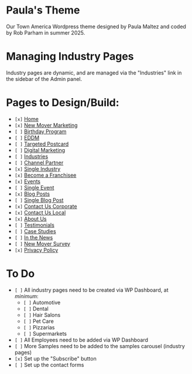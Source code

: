 # Paula's Theme

Our Town America Wordpress theme designed by Paula Maltez and coded by Rob Parham in summer 2025.

# Managing Industry Pages
Industry pages are dynamic, and are managed via the "Industries" link in the sidebar of the Admin panel.

# Pages to Design/Build:
 - `[x]` [Home](https://newourtownamericasite.kinsta.cloud/)
 - `[x]` [New Mover Marketing](https://newourtownamericasite.kinsta.cloud/new-mover-marketing/)
 - `[ ]` [Birthday Program](https://newourtownamericasite.kinsta.cloud/birthday-program/)
 - `[ ]` [EDDM](https://newourtownamericasite.kinsta.cloud/every-door-direct-mail/)
 - `[ ]` [Targeted Postcard](https://newourtownamericasite.kinsta.cloud/targeted-postcard/)
 - `[ ]` [Digital Marketing](https://newourtownamericasite.kinsta.cloud/digital-marketing/)
 - `[ ]` [Industries](https://newourtownamericasite.kinsta.cloud/industries/)
 - `[ ]` [Channel Partner](https://newourtownamericasite.kinsta.cloud/channel-partner/)
 - `[x]` [Single Industry](https://newourtownamericasite.kinsta.cloud/industries/restaurants/)
 - `[x]` [Become a Franchisee](https://newourtownamericasite.kinsta.cloud/franchise/)
 - `[x]` [Events](https://newourtownamericasite.kinsta.cloud/events/)
 - `[ ]` [Single Event](https://newourtownamericasite.kinsta.cloud/events/international-pizza-expo/)
 - `[x]` [Blog Posts](https://newourtownamericasite.kinsta.cloud/blog/)
 - `[ ]` [Single Blog Post](https://newourtownamericasite.kinsta.cloud/2025/06/09/hello-world/)
 - `[x]` [Contact Us Corporate](https://newourtownamericasite.kinsta.cloud/contact-us/)
 - `[x]` [Contact Us Local](https://newourtownamericasite.kinsta.cloud/advertise-local/)
 - `[x]` [About Us](https://newourtownamericasite.kinsta.cloud/about/)
 - `[ ]` [Testimonials](https://newourtownamericasite.kinsta.cloud/testimonials/)
 - `[ ]` [Case Studies](https://newourtownamericasite.kinsta.cloud/case-studies/)
 - `[ ]` [In the News](https://newourtownamericasite.kinsta.cloud/in-the-news/)
 - `[ ]` [New Mover Survey](https://newourtownamericasite.kinsta.cloud/survey/)
 - `[x]` [Privacy Policy](https://newourtownamericasite.kinsta.cloud/privacy-policy/)

# To Do
 - `[ ]` All industry pages need to be created via WP Dashboard, at *minimum*:
     - `[ ]` Automotive
	 - `[ ]` Dental
	 - `[ ]` Hair Salons
	 - `[ ]` Pet Care
	 - `[ ]` Pizzarias
	 - `[ ]` Supermarkets
 - `[ ]` All Employees need to be added via WP Dashboard
 - `[ ]` More Samples need to be added to the samples carousel (industry pages)
 - `[x]` Set up the "Subscribe" button
 - `[ ]` Set up the contact forms
